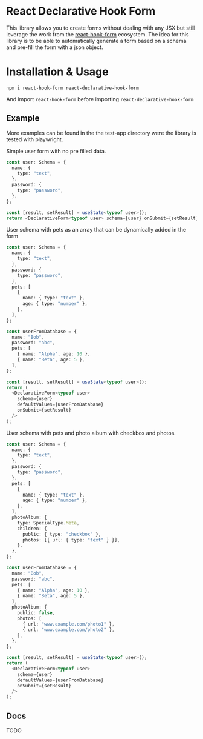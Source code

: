 # React Declarative Hook Form

This library allows you to create forms without dealing with any JSX but still leverage the work from the [react-hook-form](https://github.com/react-hook-form/react-hook-form) ecosystem.
The idea for this library is to be able to automatically generate a form based on a schema and pre-fill the form with a json object.

# Installation & Usage

`npm i react-hook-form react-declarative-hook-form`

And import `react-hook-form` before importing `react-declarative-hook-form`

## Example

More examples can be found in the the test-app directory were the library is tested with playwright.

Simple user form with no pre filled data.

```typescript
const user: Schema = {
  name: {
    type: "text",
  },
  password: {
    type: "password",
  },
};

const [result, setResult] = useState<typeof user>();
return <DeclarativeForm<typeof user> schema={user} onSubmit={setResult} />;
```

User schema with pets as an array that can be dynamically added in the form

```typescript
const user: Schema = {
  name: {
    type: "text",
  },
  password: {
    type: "password",
  },
  pets: [
    {
      name: { type: "text" },
      age: { type: "number" },
    },
  ],
};

const userFromDatabase = {
  name: "Bob",
  password: "abc",
  pets: [
    { name: "Alpha", age: 10 },
    { name: "Beta", age: 5 },
  ],
};

const [result, setResult] = useState<typeof user>();
return (
  <DeclarativeForm<typeof user>
    schema={user}
    defaultValues={userFromDatabase}
    onSubmit={setResult}
  />
);
```

User schema with pets and photo album with checkbox and photos.

```typescript
const user: Schema = {
  name: {
    type: "text",
  },
  password: {
    type: "password",
  },
  pets: [
    {
      name: { type: "text" },
      age: { type: "number" },
    },
  ],
  photoAlbum: {
    type: SpecialType.Meta,
    children: {
      public: { type: "checkbox" },
      photos: [{ url: { type: "text" } }],
    },
  },
};

const userFromDatabase = {
  name: "Bob",
  password: "abc",
  pets: [
    { name: "Alpha", age: 10 },
    { name: "Beta", age: 5 },
  ],
  photoAlbum: {
    public: false,
    photos: [
      { url: "www.example.com/photo1" },
      { url: "www.example.com/photo2" },
    ],
  },
};

const [result, setResult] = useState<typeof user>();
return (
  <DeclarativeForm<typeof user>
    schema={user}
    defaultValues={userFromDatabase}
    onSubmit={setResult}
  />
);
```

## Docs

TODO
